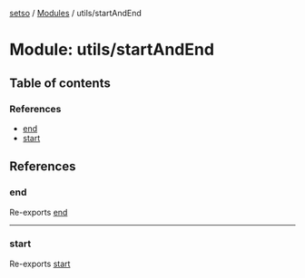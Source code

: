 [setso](../README.md) / [Modules](../modules.md) / utils/startAndEnd

# Module: utils/startAndEnd

## Table of contents

### References

- [end](utils_startAndEnd-1.md#end)
- [start](utils_startAndEnd-1.md#start)

## References

### end

Re-exports [end](utils_startAndEnd.md#end)

___

### start

Re-exports [start](utils_startAndEnd.md#start)

